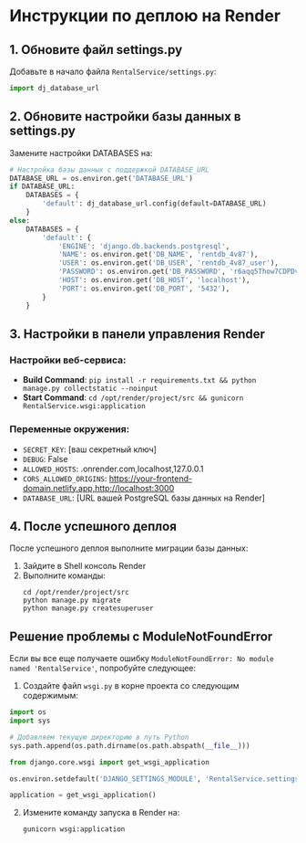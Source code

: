 # Инструкции по деплою на Render

## 1. Обновите файл settings.py

Добавьте в начало файла `RentalService/settings.py`:

```python
import dj_database_url
```

## 2. Обновите настройки базы данных в settings.py

Замените настройки DATABASES на:

```python
# Настройка базы данных с поддержкой DATABASE_URL
DATABASE_URL = os.environ.get('DATABASE_URL')
if DATABASE_URL:
    DATABASES = {
        'default': dj_database_url.config(default=DATABASE_URL)
    }
else:
    DATABASES = {
        'default': {
            'ENGINE': 'django.db.backends.postgresql',
            'NAME': os.environ.get('DB_NAME', 'rentdb_4v87'),
            'USER': os.environ.get('DB_USER', 'rentdb_4v87_user'),
            'PASSWORD': os.environ.get('DB_PASSWORD', 'r6aqq5Thow7CDPDvxEpI3QgbTpZNedjV'),
            'HOST': os.environ.get('DB_HOST', 'localhost'),
            'PORT': os.environ.get('DB_PORT', '5432'),
        }
    }
```

## 3. Настройки в панели управления Render

### Настройки веб-сервиса:

- **Build Command**: `pip install -r requirements.txt && python manage.py collectstatic --noinput`
- **Start Command**: `cd /opt/render/project/src && gunicorn RentalService.wsgi:application`

### Переменные окружения:

- `SECRET_KEY`: [ваш секретный ключ]
- `DEBUG`: False
- `ALLOWED_HOSTS`: .onrender.com,localhost,127.0.0.1
- `CORS_ALLOWED_ORIGINS`: https://your-frontend-domain.netlify.app,http://localhost:3000
- `DATABASE_URL`: [URL вашей PostgreSQL базы данных на Render]

## 4. После успешного деплоя

После успешного деплоя выполните миграции базы данных:

1. Зайдите в Shell консоль Render
2. Выполните команды:
   ```
   cd /opt/render/project/src
   python manage.py migrate
   python manage.py createsuperuser
   ```

## Решение проблемы с ModuleNotFoundError

Если вы все еще получаете ошибку `ModuleNotFoundError: No module named 'RentalService'`, попробуйте следующее:

1. Создайте файл `wsgi.py` в корне проекта со следующим содержимым:

```python
import os
import sys

# Добавляем текущую директорию в путь Python
sys.path.append(os.path.dirname(os.path.abspath(__file__)))

from django.core.wsgi import get_wsgi_application

os.environ.setdefault('DJANGO_SETTINGS_MODULE', 'RentalService.settings')

application = get_wsgi_application()
```

2. Измените команду запуска в Render на:
   ```
   gunicorn wsgi:application
   ``` 